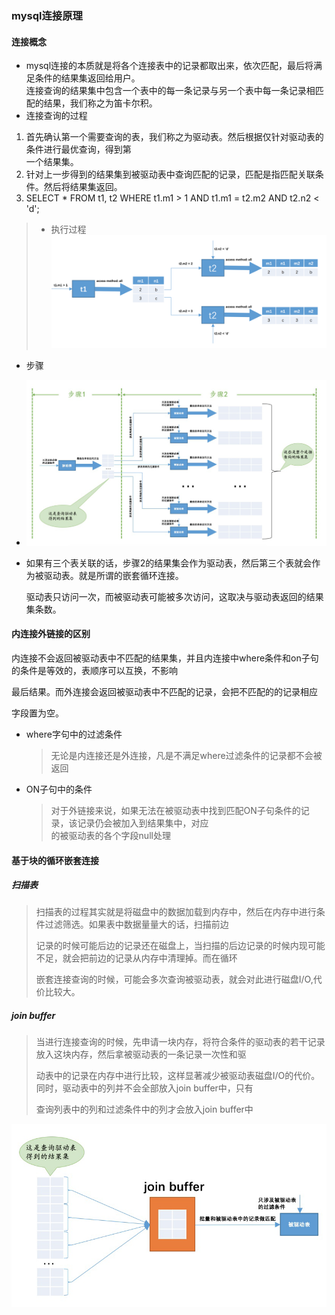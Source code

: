 ### mysql连接原理 

#### 连接概念
- mysql连接的本质就是将各个连接表中的记录都取出来，依次匹配，最后将满足条件的结果集返回给用户。  
连接查询的结果集中包含一个表中的每一条记录与另一个表中每一条记录相匹配的结果，我们称之为笛卡尔积。  
- 连接查询的过程  
1. 首先确认第一个需要查询的表，我们称之为驱动表。然后根据仅针对驱动表的条件进行最优查询，得到第  
一个结果集。  
2. 针对上一步得到的结果集到被驱动表中查询匹配的记录，匹配是指匹配关联条件。然后将结果集返回。  
2.   SELECT * FROM t1, t2 WHERE t1.m1 > 1 AND t1.m1 = t2.m2 AND t2.n2 < 'd';  

> - 执行过程  
  ![关联查询!](/studyforbat/pic/join.png "表关联")  
  
  - 步骤

- ![关联查询步骤!](/studyforbat/pic/join_step.png "表关联查询步骤")

- 如果有三个表关联的话，步骤2的结果集会作为驱动表，然后第三个表就会作为被驱动表。就是所谓的嵌套循环连接。  

    驱动表只访问一次，而被驱动表可能被多次访问，这取决与驱动表返回的结果集条数。

#### 内连接外链接的区别

内连接不会返回被驱动表中不匹配的结果集，并且内连接中where条件和on子句的条件是等效的，表顺序可以互换，不影响  

最后结果。而外连接会返回被驱动表中不匹配的记录，会把不匹配的的记录相应  

字段置为空。  

- where字句中的过滤条件

  > 无论是内连接还是外连接，凡是不满足where过滤条件的记录都不会被返回

- ON子句中的条件

  > 对于外链接来说，如果无法在被驱动表中找到匹配ON子句条件的记录，该记录仍会被加入到结果集中，对应  
  >的被驱动表的各个字段null处理

#### 基于块的循环嵌套连接  

##### 扫描表

> 扫描表的过程其实就是将磁盘中的数据加载到内存中，然后在内存中进行条件过滤筛选。如果表中数据量量大的话，扫描前边  
>
> 记录的时候可能后边的记录还在磁盘上，当扫描的后边记录的时候内现可能不足，就会把前边的记录从内存中清理掉。而在循环  
>
> 嵌套连接查询的时候，可能会多次查询被驱动表，就会对此进行磁盘I/O,代价比较大。

##### join buffer  

> 当进行连接查询的时候，先申请一块内存，将符合条件的驱动表的若干记录放入这块内存，然后拿被驱动表的一条记录一次性和驱  
>
> 动表中的记录在内存中进行比较，这样显著减少被驱动表磁盘I/O的代价。同时，驱动表中的列并不会全部放入join buffer中，只有  
>
> 查询列表中的列和过滤条件中的列才会放入join buffer中

![join_buffer!](/studyforbat/pic/join_buffer.png "join_buffer")